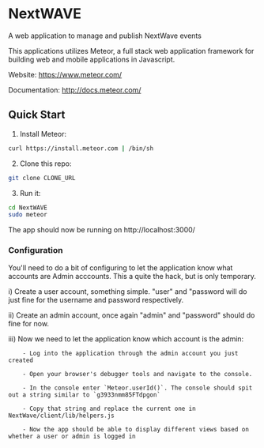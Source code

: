 # NextWAVE
A web application to manage and publish NextWave events 

This applications utilizes Meteor, a full stack web application framework for building web and mobile applications in Javascript.  

Website: https://www.meteor.com/

Documentation: http://docs.meteor.com/

## Quick Start

1) Install Meteor:
```bash
curl https://install.meteor.com | /bin/sh
```

2) Clone this repo:
```bash
git clone CLONE_URL
```

3) Run it:
```bash
cd NextWAVE
sudo meteor
```
The app should now be running on http://localhost:3000/

### Configuration
You'll need to do a bit of configuring to let the application know what accounts are Admin acccounts. This a quite the hack, but is only temporary. 

  i) Create a user account, something simple. "user" and "password will do just fine for the username and password respectively.
  
  ii) Create an admin account, once again "admin" and "password" should do fine for now. 
  
  iii) Now we need to let the application know which account is the admin:
      
        - Log into the application through the admin account you just created
       
        - Open your browser's debugger tools and navigate to the console.
       
        - In the console enter `Meteor.userId()`. The console should spit out a string similar to `g3933nmm85FTdpgon`
       
        - Copy that string and replace the current one in NextWave/client/lib/helpers.js
       
        - Now the app should be able to display different views based on whether a user or admin is logged in 
